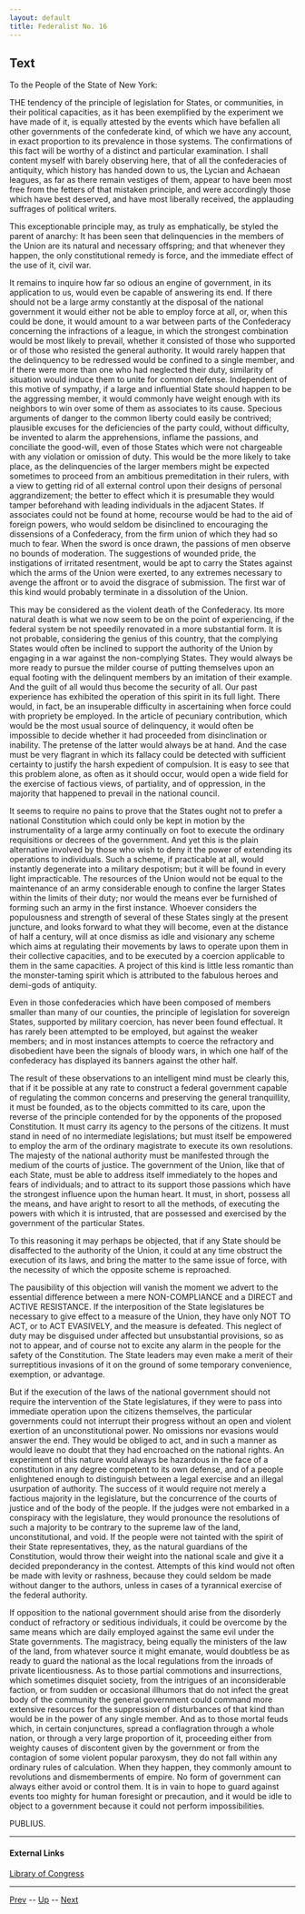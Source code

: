 ```yaml
---
layout: default
title: Federalist No. 16
---
```


## Text

To the People of the State of New York:

THE tendency of the principle of legislation for States, or communities, in their political capacities, as it has been exemplified by the experiment we have made of it, is equally attested by the events which have befallen all other governments of the confederate kind, of which we have any account, in exact proportion to its prevalence in those systems. The confirmations of this fact will be worthy of a distinct and particular examination. I shall content myself with barely observing here, that of all the confederacies of antiquity, which history has handed down to us, the Lycian and Achaean leagues, as far as there remain vestiges of them, appear to have been most free from the fetters of that mistaken principle, and were accordingly those which have best deserved, and have most liberally received, the applauding suffrages of political writers.

This exceptionable principle may, as truly as emphatically, be styled the parent of anarchy: It has been seen that delinquencies in the members of the Union are its natural and necessary offspring; and that whenever they happen, the only constitutional remedy is force, and the immediate effect of the use of it, civil war.

It remains to inquire how far so odious an engine of government, in its application to us, would even be capable of answering its end. If there should not be a large army constantly at the disposal of the national government it would either not be able to employ force at all, or, when this could be done, it would amount to a war between parts of the Confederacy concerning the infractions of a league, in which the strongest combination would be most likely to prevail, whether it consisted of those who supported or of those who resisted the general authority. It would rarely happen that the delinquency to be redressed would be confined to a single member, and if there were more than one who had neglected their duty, similarity of situation would induce them to unite for common defense. Independent of this motive of sympathy, if a large and influential State should happen to be the aggressing member, it would commonly have weight enough with its neighbors to win over some of them as associates to its cause. Specious arguments of danger to the common liberty could easily be contrived; plausible excuses for the deficiencies of the party could, without difficulty, be invented to alarm the apprehensions, inflame the passions, and conciliate the good-will, even of those States which were not chargeable with any violation or omission of duty. This would be the more likely to take place, as the delinquencies of the larger members might be expected sometimes to proceed from an ambitious premeditation in their rulers, with a view to getting rid of all external control upon their designs of personal aggrandizement; the better to effect which it is presumable they would tamper beforehand with leading individuals in the adjacent States. If associates could not be found at home, recourse would be had to the aid of foreign powers, who would seldom be disinclined to encouraging the dissensions of a Confederacy, from the firm union of which they had so much to fear. When the sword is once drawn, the passions of men observe no bounds of moderation. The suggestions of wounded pride, the instigations of irritated resentment, would be apt to carry the States against which the arms of the Union were exerted, to any extremes necessary to avenge the affront or to avoid the disgrace of submission. The first war of this kind would probably terminate in a dissolution of the Union.

This may be considered as the violent death of the Confederacy. Its more natural death is what we now seem to be on the point of experiencing, if the federal system be not speedily renovated in a more substantial form. It is not probable, considering the genius of this country, that the complying States would often be inclined to support the authority of the Union by engaging in a war against the non-complying States. They would always be more ready to pursue the milder course of putting themselves upon an equal footing with the delinquent members by an imitation of their example. And the guilt of all would thus become the security of all. Our past experience has exhibited the operation of this spirit in its full light. There would, in fact, be an insuperable difficulty in ascertaining when force could with propriety be employed. In the article of pecuniary contribution, which would be the most usual source of delinquency, it would often be impossible to decide whether it had proceeded from disinclination or inability. The pretense of the latter would always be at hand. And the case must be very flagrant in which its fallacy could be detected with sufficient certainty to justify the harsh expedient of compulsion. It is easy to see that this problem alone, as often as it should occur, would open a wide field for the exercise of factious views, of partiality, and of oppression, in the majority that happened to prevail in the national council.

It seems to require no pains to prove that the States ought not to prefer a national Constitution which could only be kept in motion by the instrumentality of a large army continually on foot to execute the ordinary requisitions or decrees of the government. And yet this is the plain alternative involved by those who wish to deny it the power of extending its operations to individuals. Such a scheme, if practicable at all, would instantly degenerate into a military despotism; but it will be found in every light impracticable. The resources of the Union would not be equal to the maintenance of an army considerable enough to confine the larger States within the limits of their duty; nor would the means ever be furnished of forming such an army in the first instance. Whoever considers the populousness and strength of several of these States singly at the present juncture, and looks forward to what they will become, even at the distance of half a century, will at once dismiss as idle and visionary any scheme which aims at regulating their movements by laws to operate upon them in their collective capacities, and to be executed by a coercion applicable to them in the same capacities. A project of this kind is little less romantic than the monster-taming spirit which is attributed to the fabulous heroes and demi-gods of antiquity.

Even in those confederacies which have been composed of members smaller than many of our counties, the principle of legislation for sovereign States, supported by military coercion, has never been found effectual. It has rarely been attempted to be employed, but against the weaker members; and in most instances attempts to coerce the refractory and disobedient have been the signals of bloody wars, in which one half of the confederacy has displayed its banners against the other half.

The result of these observations to an intelligent mind must be clearly this, that if it be possible at any rate to construct a federal government capable of regulating the common concerns and preserving the general tranquillity, it must be founded, as to the objects committed to its care, upon the reverse of the principle contended for by the opponents of the proposed Constitution. It must carry its agency to the persons of the citizens. It must stand in need of no intermediate legislations; but must itself be empowered to employ the arm of the ordinary magistrate to execute its own resolutions. The majesty of the national authority must be manifested through the medium of the courts of justice. The government of the Union, like that of each State, must be able to address itself immediately to the hopes and fears of individuals; and to attract to its support those passions which have the strongest influence upon the human heart. It must, in short, possess all the means, and have aright to resort to all the methods, of executing the powers with which it is intrusted, that are possessed and exercised by the government of the particular States.

To this reasoning it may perhaps be objected, that if any State should be disaffected to the authority of the Union, it could at any time obstruct the execution of its laws, and bring the matter to the same issue of force, with the necessity of which the opposite scheme is reproached.

The pausibility of this objection will vanish the moment we advert to the essential difference between a mere NON-COMPLIANCE and a DIRECT and ACTIVE RESISTANCE. If the interposition of the State legislatures be necessary to give effect to a measure of the Union, they have only NOT TO ACT, or to ACT EVASIVELY, and the measure is defeated. This neglect of duty may be disguised under affected but unsubstantial provisions, so as not to appear, and of course not to excite any alarm in the people for the safety of the Constitution. The State leaders may even make a merit of their surreptitious invasions of it on the ground of some temporary convenience, exemption, or advantage.

But if the execution of the laws of the national government should not require the intervention of the State legislatures, if they were to pass into immediate operation upon the citizens themselves, the particular governments could not interrupt their progress without an open and violent exertion of an unconstitutional power. No omissions nor evasions would answer the end. They would be obliged to act, and in such a manner as would leave no doubt that they had encroached on the national rights. An experiment of this nature would always be hazardous in the face of a constitution in any degree competent to its own defense, and of a people enlightened enough to distinguish between a legal exercise and an illegal usurpation of authority. The success of it would require not merely a factious majority in the legislature, but the concurrence of the courts of justice and of the body of the people. If the judges were not embarked in a conspiracy with the legislature, they would pronounce the resolutions of such a majority to be contrary to the supreme law of the land, unconstitutional, and void. If the people were not tainted with the spirit of their State representatives, they, as the natural guardians of the Constitution, would throw their weight into the national scale and give it a decided preponderancy in the contest. Attempts of this kind would not often be made with levity or rashness, because they could seldom be made without danger to the authors, unless in cases of a tyrannical exercise of the federal authority.

If opposition to the national government should arise from the disorderly conduct of refractory or seditious individuals, it could be overcome by the same means which are daily employed against the same evil under the State governments. The magistracy, being equally the ministers of the law of the land, from whatever source it might emanate, would doubtless be as ready to guard the national as the local regulations from the inroads of private licentiousness. As to those partial commotions and insurrections, which sometimes disquiet society, from the intrigues of an inconsiderable faction, or from sudden or occasional illhumors that do not infect the great body of the community the general government could command more extensive resources for the suppression of disturbances of that kind than would be in the power of any single member. And as to those mortal feuds which, in certain conjunctures, spread a conflagration through a whole nation, or through a very large proportion of it, proceeding either from weighty causes of discontent given by the government or from the contagion of some violent popular paroxysm, they do not fall within any ordinary rules of calculation. When they happen, they commonly amount to revolutions and dismemberments of empire. No form of government can always either avoid or control them. It is in vain to hope to guard against events too mighty for human foresight or precaution, and it would be idle to object to a government because it could not perform impossibilities.

PUBLIUS.

---
#### External Links
[Library of Congress]()

---

[Prev](15.md) -- [Up](README.md) -- [Next](17.md)
